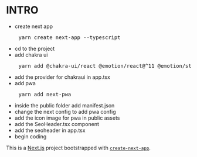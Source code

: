 # INTRO

- create next app
<pre>
    yarn create next-app --typescript
</pre>
- cd to the project
- add chakra ui
<pre>
    yarn add @chakra-ui/react @emotion/react@^11 @emotion/styled@^11 framer-motion@^4 @chakra-ui/icons
</pre>
- add the provider for chakraui in app.tsx
- add pwa
<pre>
    yarn add next-pwa
</pre>
- inside the public folder add manifest.json
- change the next config to add pwa config
- add the icon image for pwa in public assets
- add the SeoHeader.tsx component
- add the seoheader in app.tsx
- begin coding

This is a [Next.js](https://nextjs.org/) project bootstrapped with [`create-next-app`](https://github.com/vercel/next.js/tree/canary/packages/create-next-app).
